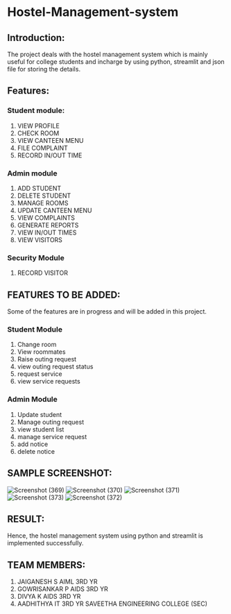 # Hostel-Management-system

## Introduction:
The project deals with the hostel management system which is mainly useful for college students and incharge by using python, streamlit and json file for storing the details.

## Features:

### Student module:
1. VIEW PROFILE
2. CHECK ROOM
3. VIEW CANTEEN MENU
4. FILE COMPLAINT
5. RECORD IN/OUT TIME

### Admin module
1. ADD STUDENT
2. DELETE STUDENT
3. MANAGE ROOMS
4. UPDATE CANTEEN MENU
5. VIEW COMPLAINTS
6. GENERATE REPORTS
7. VIEW IN/OUT TIMES
8. VIEW VISITORS

### Security Module
1. RECORD VISITOR
   

## FEATURES TO BE ADDED:
Some of the features are in progress and will be added in this project.

### Student Module
1. Change room
2. View roommates
3. Raise outing request
4. view outing request status
5. request service
6. view service requests

### Admin Module
1. Update student
2. Manage outing request
3. view student list
4. manage service request
5. add notice
6. delete notice


## SAMPLE SCREENSHOT:
![Screenshot (369)](https://github.com/user-attachments/assets/490e883f-f89b-41ed-aa35-c70101dc164a)
![Screenshot (370)](https://github.com/user-attachments/assets/ebf09f7b-0f67-4386-b9c0-6e8f453daa18)
![Screenshot (371)](https://github.com/user-attachments/assets/1add7652-c857-44e6-b8fd-df68a5951873)
![Screenshot (373)](https://github.com/user-attachments/assets/98f86d16-67c4-4fa1-93d6-5cd4f2bef4ff)
![Screenshot (372)](https://github.com/user-attachments/assets/f24727e0-4052-4d5e-ac89-fbaecf22a69c)

## RESULT:
Hence, the hostel management system using python and streamlit is implemented successfully.

## TEAM MEMBERS:
1. JAIGANESH S AIML 3RD YR
2. GOWRISANKAR P AIDS 3RD YR
3. DIVYA K AIDS 3RD YR
4. AADHITHYA IT 3RD YR
SAVEETHA ENGINEERING COLLEGE (SEC)

   

